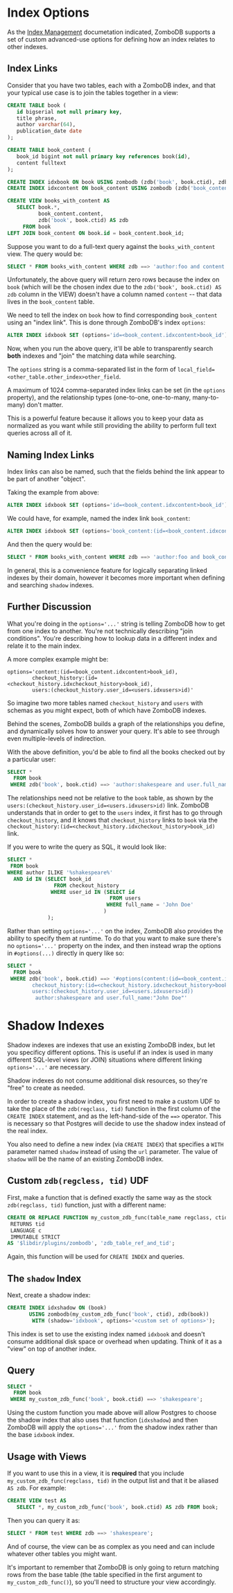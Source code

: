 # Index Options

As the [Index Management](INDEX-MANAGEMENT.md) documetation indicated, ZomboDB supports a set of custom advanced-use options for defining how an index relates to other indexes.


## Index Links

Consider that you have two tables, each with a ZomboDB index, and that your typical use case is to join the tables together in a view:

```sql
CREATE TABLE book (
   id bigserial not null primary key,
   title phrase,
   author varchar(64),
   publication_date date
);

CREATE TABLE book_content (
   book_id bigint not null primary key references book(id),
   content fulltext
);

CREATE INDEX idxbook ON book USING zombodb (zdb('book', book.ctid), zdb(book)) WITH (url='http://localhost:9200/');
CREATE INDEX idxcontent ON book_content USING zombodb (zdb('book_content', book_content.ctid), zdb(book_content)) WITH (url='http://localhost:9200/');

CREATE VIEW books_with_content AS 
   SELECT book.*, 
          book_content.content,
          zdb('book', book.ctid) AS zdb
     FROM book
LEFT JOIN book_content ON book.id = book_content.book_id;

```

Suppose you want to do a full-text query against the `books_with_content` view.  The query would be:

```sql
SELECT * FROM books_with_content WHERE zdb ==> 'author:foo and content:(beer w/3 wine w/30 cheese and food)';
```

Unfortunately, the above query will return zero rows because the index on `book` (which will be the chosen index due to the `zdb('book', book.ctid) AS zdb` column in the VIEW) doesn't have a column named `content` -- that data lives in the `book_content` table.

We need to tell the index on `book` how to find corresponding `book_content` using an "index link".  This is done through ZomboDB's index `options`:

```sql
ALTER INDEX idxbook SET (options='id=<book_content.idxcontent>book_id');
```

Now, when you run the above query, it'll be able to transparently search **both** indexes and "join" the matching data while searching.

The `options` string is a comma-separated list in the form of `local_field=<other_table.other_index>other_field`.

A maximum of 1024 comma-separated index links can be set (in the `options` property), and the relationship types (one-to-one, one-to-many, many-to-many) don't matter.

This is a powerful feature because it allows you to keep your data as normalized as you want while still providing the ability to perform full text queries across all of it.

## Naming Index Links

Index links can also be named, such that the fields behind the link appear to be part of another "object".

Taking the example from above:

```sql
ALTER INDEX idxbook SET (options='id=<book_content.idxcontent>book_id');
```

We could have, for example, named the index link `book_content`:

```sql
ALTER INDEX idxbook SET (options='book_content:(id=<book_content.idxcontent>book_id)');
```

And then the query would be:

```sql
SELECT * FROM books_with_content WHERE zdb ==> 'author:foo and book_content.content:(beer w/3 wine w/30 cheese and food)';
```

In general, this is a convenience feature for logically separating linked indexes by their domain, however it becomes more important when defining and searching `shadow` indexes.

## Further Discussion

What you're doing in the `options='...'` string is telling ZomboDB how to get from one index to another.  You're not technically describing "join conditions".  You're describing how to lookup data in a different index and relate it to the main index.

A more complex example might be:  

```
options='content:(id=<book_content.idxcontent>book_id), 
        checkout_history:(id=<checkout_history.idxcheckout_history>book_id), 
        users:(checkout_history.user_id=<users.idxusers>id)'
```

So imagine two more tables named `checkout_history` and `users` with schemas as you might expect, both of which have ZomboDB indexes.

Behind the scenes, ZomboDB builds a graph of the relationships you define, and dynamically solves how to answer your query.  It's able to see through even multiple-levels of indirection.  

With the above definition, you'd be able to find all the books checked out by a particular user:  

```sql
SELECT * 
  FROM book 
 WHERE zdb('book', book.ctid) ==> 'author:shakespeare and user.full_name:"John Doe"'
```

The relationships need not be relative to the `book` table, as shown by the `users:(checkout_history.user_id=<users.idxusers>id)` link.  ZomboDB understands that in order to get to the `users` index, it first has to go through `checkout_history`, and it knows that `checkout_history` links to `book` via the `checkout_history:(id=<checkout_history.idxcheckout_history>book_id)` link.

If you were to write the query as SQL, it would look like:

```sql
SELECT * 
 FROM book 
WHERE author ILIKE '%shakespeare%' 
  AND id IN (SELECT book_id 
               FROM checkout_history 
              WHERE user_id IN (SELECT id 
                                 FROM users 
                                WHERE full_name = 'John Doe'
                               )
             );
```

Rather than setting `options='...'` on the index, ZomboDB also provides the ability to specify them at runtime.  To do that you want to make sure there's no `options='...'` property on the index, and then instead wrap the options in `#options(...)` directly in query like so:

```sql
SELECT * 
  FROM book 
 WHERE zdb('book', book.ctid) ==> '#options(content:(id=<book_content.idxcontent>book_id), 
        checkout_history:(id=<checkout_history.idxcheckout_history>book_id), 
        users:(checkout_history.user_id=<users.idxusers>id))
         author:shakespeare and user.full_name:"John Doe"'
```


# Shadow Indexes

Shadow indexes are indexes that use an existing ZomboDB index, but let you specificy different options.  This is useful if an index is used in many different SQL-level views (or JOIN) situations where different linking `options='...'` are necessary.

Shadow indexes do not consume additional disk resources, so they're "free" to create as needed.

In order to create a shadow index, you first need to make a custom UDF to take the place of the `zdb(regclass, tid)` function in the first column of the `CREATE INDEX` statement, and as the left-hand-side of the `==>` operator.  This is necessary so that Postgres will decide to use the shadow index instead of the real index.

You also need to define a new index (via `CREATE INDEX`) that specifies a `WITH` parameter named `shadow` instead of using the `url` parameter.  The value of `shadow` will be the name of an existing ZomboDB index.

## Custom `zdb(regcless, tid)` UDF

First, make a function that is defined exactly the same way as the stock `zdb(regclass, tid)` function, just with a different name:

```sql
CREATE OR REPLACE FUNCTION my_custom_zdb_func(table_name regclass, ctid tid)
 RETURNS tid
 LANGUAGE c
 IMMUTABLE STRICT
AS '$libdir/plugins/zombodb', 'zdb_table_ref_and_tid';
```

Again, this function will be used for `CREATE INDEX` and queries.

## The `shadow` Index

Next, create a shadow index:

```sql
CREATE INDEX idxshadow ON (book) 
       USING zombodb(my_custom_zdb_func('book', ctid), zdb(book)) 
        WITH (shadow='idxbook', options='<custom set of options>');
```

This index is set to use the existing index named `idxbook` and doesn't consume additional disk space or overhead when updating.  Think of it as a "view" on top of another index.

## Query 

```sql
SELECT * 
  FROM book 
 WHERE my_custom_zdb_func('book', book.ctid) ==> 'shakespeare';
```

Using the custom function you made above will allow Postgres to choose the shadow index that also uses that function (`idxshadow`) and then ZomboDB will apply the `options='...'` from the shadow index rather than the base `idxbook` index.

## Usage with Views

If you want to use this in a view, it is **required** that you include `my_custom_zdb_func(regclass, tid)` in the output list and that it be aliased `AS zdb`.  For example:

```sql
CREATE VIEW test AS 
   SELECT *, my_custom_zdb_func('book', book.ctid) AS zdb FROM book;
```

Then you can query it as:

```sql
SELECT * FROM test WHERE zdb ==> 'shakespeare';
```

And of course, the view can be as complex as you need and can include whatever other tables you might want.

It's important to remember that ZomboDB is only going to return matching rows from the base table (the table specified in the first argument to `my_custom_zdb_func()`), so you'll need to structure your view accordingly.
